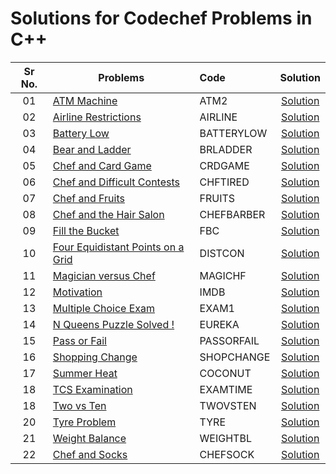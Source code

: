 # Solutions for Codechef Problems in C++

| Sr No. | Problems                                                                                 | Code       |                                   Solution                                    |
| :----: | ---------------------------------------------------------------------------------------- | :--------- | :---------------------------------------------------------------------------: |
|   01   | [ATM Machine](https://www.codechef.com/problems/ATM2)                                    | ATM2       |                [Solution](codechef/problems/ATM%20Machine.cpp)                |
|   02   | [Airline Restrictions](https://www.codechef.com/problems/AIRLINE)                        | AIRLINE    |           [Solution](codechef/problems/Airline%20Restrictions.cpp)            |
|   03   | [Battery Low](https://www.codechef.com/problems/BATTERYLOW)                              | BATTERYLOW |                [Solution](codechef/problems/Battery%20Low.cpp)                |
|   04   | [Bear and Ladder](https://www.codechef.com/problems/BRLADDER)                            | BRLADDER   |             [Solution](codechef/problems/Bear%20and%20Ladder.cpp)             |
|   05   | [Chef and Card Game](https://www.codechef.com/problems/CRDGAME)                          | CRDGAME    |          [Solution](codechef/problems/Chef%20and%20Card%20Game.cpp)           |
|   06   | [Chef and Difficult Contests](https://www.codechef.com/problems/CHFTIRED)                | CHFTIRED   |      [Solution](codechef/problems/Chef%20and%20Difficult%20Contests.cpp)      |
|   07   | [Chef and Fruits](https://www.codechef.com/problems/FRUITS)                              | FRUITS     |             [Solution](codechef/problems/Chef%20and%20Fruits.cpp)             |
|   08   | [Chef and the Hair Salon](https://www.codechef.com/problems/CHEFBARBER)                  | CHEFBARBER |       [Solution](codechef/problems/Chef%20and%20the%20Hair%20Salon.cpp)       |
|   09   | [Fill the Bucket](https://www.codechef.com/problems/FBC)                                 | FBC        |             [Solution](codechef/problems/Fill%20the%20Bucket.cpp)             |
|   10   | [Four Equidistant Points on a Grid](https://www.codechef.com/LTIME105A/problems/DISTCON) | DISTCON    | [Solution](codechef/problems/Four%20Equidistant%20Points%20on%20a%20Grid.cpp) |
|   11   | [Magician versus Chef](https://www.codechef.com/problems/MAGICHF)                        | MAGICHF    |          [Solution](codechef/problems/Magician%20versus%20Chef.cpp)           |
|   12   | [Motivation](https://www.codechef.com/problems/IMDB)                                     | IMDB       |                 [Solution](codechef/problems/Motivation.cpp)                  |
|   13   | [Multiple Choice Exam](https://www.codechef.com/problems/EXAM1)                          | EXAM1      |          [Solution](codechef/problems/Multiple%20Choice%20Exam.cpp)           |
|   14   | [N Queens Puzzle Solved !](https://www.codechef.com/problems/EUREKA)                     | EUREKA     |        [Solution](codechef/problems/N%20Queens%20Puzzle%20Solved.cpp)         |
|   15   | [Pass or Fail](https://www.codechef.com/problems/PASSORFAIL)                             | PASSORFAIL |              [Solution](codechef/problems/Pass%20or%20Fail.cpp)               |
|   16   | [Shopping Change](https://www.codechef.com/problems/SHOPCHANGE)                          | SHOPCHANGE |              [Solution](codechef/problems/Shopping%20Change.cpp)              |
|   17   | [Summer Heat](https://www.codechef.com/problems/COCONUT)                                 | COCONUT    |                [Solution](codechef/problems/Summer%20Heat.cpp)                |
|   18   | [TCS Examination](https://www.codechef.com/problems/EXAMTIME)                            | EXAMTIME   |              [Solution](codechef/problems/TCS%20Examination.cpp)              |
|   18   | [Two vs Ten](https://www.codechef.com/problems/TWOVSTEN)                                 | TWOVSTEN   |               [Solution](codechef/problems/Two%20vs%20Ten.cpp)                |
|   20   | [Tyre Problem](https://www.codechef.com/problems/TYRE)                                   | TYRE       |               [Solution](codechef/problems/Tyre%20problem.cpp)                |
|   21   | [Weight Balance ](https://www.codechef.com/problems/WEIGHTBL)                            | WEIGHTBL   |              [Solution](codechef/problems/Weight%20Balance.cpp)               |
|   22   | [Chef and Socks](https://www.codechef.com/problems/CHEFSOCK)                             | CHEFSOCK   |             [Solution](codechef/problems/Chef%20and%20Socks.cpp)              |



<!-- |      | []()                                                                                     |            |                         [Solution](codechef/problems)                         | -->